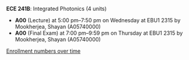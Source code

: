 **ECE 241B**: Integrated Photonics (4 units)

- **A00** (Lecture) at 5:00 pm–7:50 pm on Wednesday at EBU1 2315 by Mookherjea, Shayan (A05740000)
- **A00** (Final Exam) at 7:00 pm–9:59 pm on Thursday at EBU1 2315 by Mookherjea, Shayan (A05740000)

[Enrollment numbers over time](./ECE241B.tsv)
